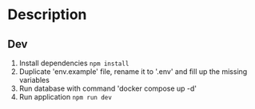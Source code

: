 # Description 

## Dev

1. Install dependencies ``` npm install ```
2. Duplicate  'env.example' file, rename it to '.env' and fill up the missing variables
3. Run database with command 'docker compose up -d'
4. Run application ``` npm run dev ```

